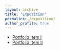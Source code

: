 ```yaml
---
layout: archive
title: "Exposition"
permalink: /exposition/
author_profile: true
---
```


* [Portfolio Item I](https://aarushbhattofficial.github.io/exposition/portfolio-1/)
* [Portfolio Item II](https://aarushbhattofficial.github.io/exposition/portfolio-2/)